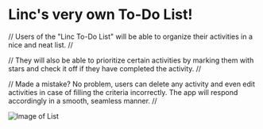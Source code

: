 # Linc's very own To-Do List!

// Users of the "Linc To-Do List" will be able to organize their activities in a nice and neat list. //

// They will also be able to prioritize certain activities by marking them with stars and check it off if they have completed the activity. //

// Made a mistake? No problem, users can delete any activity and even edit activities in case of filling the criteria incorrectly. The app will respond accordingly in a smooth, seamless manner. //

![Image of List](http://imgur.com/0b6KNYA)
